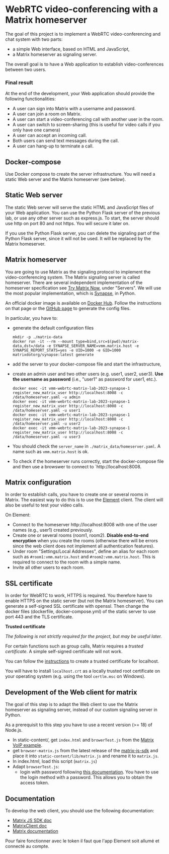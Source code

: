 WebRTC video-conferencing with a Matrix homeserver
==================================================

The goal of this project is to implement a WebRTC video-conferencing and chat system with two parts:

* a simple Web interface, based on HTML and JavaScript,
* a Matrix homeserver as signaling server.

The overall goal is to have a Web application to establish video-conferences between two users. 

### Final result
At the end of the development, your Web application should provide the following functionalities:

* A user can sign into Matrix with a username and password.
* A user can join a room on Matrix.
* A user can start a video-conferencing call with another user in the room.
* A user can switch to screen-sharing (this is useful for video calls if you only have one camera)
* A user can accept an incoming call.
* Both users can send text messages during the call.
* A user can hang-up to terminate a call.


Docker-compose
--------------

Use Docker compose to create the server infrastructure. You will need a static Web server and the Matrix homeserver (see below).


Static Web server
-----------------

The static Web server will serve the static HTML and JavaScript files of your Web application. You can use the Python Flask server of the previous lab, or use any other server such as express.js. To start, the server should use http on port 80 and not https. You will secure it later on.

If you use the Python Flask server, you can delete the signaling part of the Python Flask server, since it will not be used. It will be replaced by the Matrix homeserver.


Matrix homeserver
-----------------

You are going to use Matrix as the signaling protocol to implement the video-conferencing system.  The Matrix signaling server is called homeserver. There are several independent implementation of the homeserver specification see [Try Matrix Now](https://matrix.org/docs/projects/try-matrix-now), under "Servers".
We will use the most popular implementation, which is [Synapse](https://matrix.org/docs/guides/installing-synapse), in Python.

An official docker image is available on [Docker Hub](https://matrix.org/docs/guides/installing-synapse). Follow the instructions on that page or the [GitHub page](https://github.com/matrix-org/synapse/tree/master/docker) to generate the config files.

In particular, you have to:

* generate the default configuration files
  ```
  mkdir -p ./matrix-data
  docker run -it --rm --mount type=bind,src=$(pwd)/matrix-data,dst=/data -e SYNAPSE_SERVER_NAME=vmm.matrix.host -e SYNAPSE_REPORT_STATS=yes -e UID=1000 -e GID=1000 matrixdotorg/synapse:latest generate
  ```
* add the server to your docker-compose file and start the infrastructure,
* create an admin user and two other users (e.g. user1, user2, user3). **Use the username as password** (i.e., "user1" as password for user1, etc.).
  ```
  docker exec -it vmm-webrtc-matrix-lab-2023-synapse-1 register_new_matrix_user http://localhost:8008 -c /data/homeserver.yaml -u admin
  docker exec -it vmm-webrtc-matrix-lab-2023-synapse-1 register_new_matrix_user http://localhost:8008 -c /data/homeserver.yaml -u user1
  docker exec -it vmm-webrtc-matrix-lab-2023-synapse-1 register_new_matrix_user http://localhost:8008 -c /data/homeserver.yaml -u user2
  docker exec -it vmm-webrtc-matrix-lab-2023-synapse-1 register_new_matrix_user http://localhost:8008 -c /data/homeserver.yaml -u user3
  ```

* You should check the `server_name` in `./matrix_data/homeserver.yaml`. A name such as `vmm.matrix.host` is ok.
* To check if the homeserver runs correctly, start the docker-compose file and then use a browswer to connect to `http://localhost:8008.


Matrix configuration
--------------------

In order to establish calls, you have to create one or several rooms in Matrix. The easiest way to do this is to use the [Element](https://element.io/) client. The client will also be useful to test your video calls.

On Element:
* Connect to the homeserver http://localhost:8008 with one of the user names (e.g., user1) created previously.
* Create one or several rooms (room1, room2). **Disable end-to-end encryption** when you create the rooms (otherwise there will be errors since the web client does not implement all authentication features).
* Under room "Settings/Local Addresses", define an alias for each room such as `#room1:vmm.matrix.host` and `#room2:vmm.matrix.host`. This is required to connect to the room with a simple name.
* Invite all other users to each room.


SSL certificate
---------------

In order for WebRTC to work, HTTPS is required. You therefore have to enable HTTPS on the static server (but not the Matrix homeserver). You can generate a self-signed SSL certificate with openssl.  Then change the docker files (dockerfile, docker-compose.yml) of the static server to use port 443 and the TLS certificate.

**Trusted certificate**

*The following is not strictly required for the project, but may be useful later.*

For certain functions such as group calls, Matrix requires a *trusted certificate*. A simple self-signed certificate will not work.

You can follow the [instructions](https://letsencrypt.org/docs/certificates-for-localhost/) to create a trusted certificate for localhost. 

You will have to install `localhost.crt` as a locally trusted root certificate on your operating system (e.g. using the tool `certlm.msc` on Windows).

<!--
### Matrix homeserver

To enable HTTPS on the Matrix homeserver, follow the instructions for the [Synapse docker installation](https://github.com/matrix-org/synapse/tree/master/docker#tls-support). You can enable TLS directly on Synapse, instead of using a reverse proxy.
-->

Development of the Web client for matrix
----------------------------------------

The goal of this step is to adapt the Web client to use the Matrix homeserver as signaling server, instead of our custom signaling server in Python.

As a prerequisit to this step you have to use a recent version (>= 18) of Node.js.

* In static-content/, get `index.html` and `browerTest.js` from the [Matrix VoIP example](https://github.com/matrix-org/matrix-js-sdk/tree/master/examples/voip).
* get `browser-matrix.js` from the latest release of the [matrix-js-sdk](https://github.com/matrix-org/matrix-js-sdk/releases) and place it into `static-content/lib/matrix.js` and rename it to `matrix.js`.
* In index.html, load this script (`matrix.js`)
* Adapt `browserTest.js`:
  * login with password following [this documentation](https://matrix.org/docs/guides/usage-of-the-matrix-js-sdk#login-with-an-access-token). You have to use the login method with a password. This allows you to obtain the access token.

Documentation
-------------

To develop the web client, you should use the following documentation:

* [Matrix JS SDK doc](https://github.com/matrix-org/matrix-js-sdk/)
* [MatrixClient doc](http://matrix-org.github.io/matrix-js-sdk/stable/classes/MatrixClient.html)
* [Matrix documentation](https://matrix.org/discover/)



Pour faire fonctionner avec le token il faut que l'app Element soit allumé et connecté au compte.


<!--
OLM:
See http://matrix-org.github.io/matrix-js-sdk/23.5.0/index.html#end-to-end-encryption-support
Use Olm 3.2.8 from https://gitlab.matrix.org/api/v4/projects/27/packages/npm/@matrix-org/olm/-/@matrix-org/olm-3.2.8.tgz
-->
